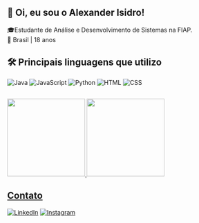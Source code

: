 ## 👋 Oi, eu sou o Alexander Isidro!

🎓Estudante de Análise e Desenvolvimento de Sistemas na FIAP.  
📍 Brasil | 18 anos

## 🛠️ Principais linguagens que utilizo
![Java](https://img.shields.io/badge/Java-ED8B00?style=flat&logo=java&logoColor=white)
![JavaScript](https://img.shields.io/badge/JavaScript-F7DF1E?style=flat&logo=javascript&logoColor=black)
![Python](https://img.shields.io/badge/Python-3776AB?style=flat&logo=python&logoColor=white)
![HTML](https://img.shields.io/badge/HTML5-E34F26?style=flat&logo=html5&logoColor=white)
![CSS](https://img.shields.io/badge/CSS3-1572B6?style=flat&logo=css3&logoColor=white)

##
<div>
<a href="https://github.com/seu-usuário-aqui">
<img loading="lazy" height="180em" src="https://github-readme-stats.vercel.app/api/top-langs/?username=Alex-isidro&layout=compact&langs_count=7&theme=dracula"/>
<img loading="lazy" height="180em" src="https://github-readme-stats.vercel.app/api?username=Alex-isidro&show_icons=true&theme=dracula&include_all_commits=true&count_private=true"/>
</div>

## Contato
[![LinkedIn](https://img.shields.io/badge/LinkedIn-0077B5?style=for-the-badge&logo=linkedin&logoColor=white)](https://www.linkedin.com/in/alexander-isidro)
[![Instagram](https://img.shields.io/badge/Instagram-E4405F?style=for-the-badge&logo=instagram&logoColor=white)](https://www.instagram.com/alexander.isidr0/)
